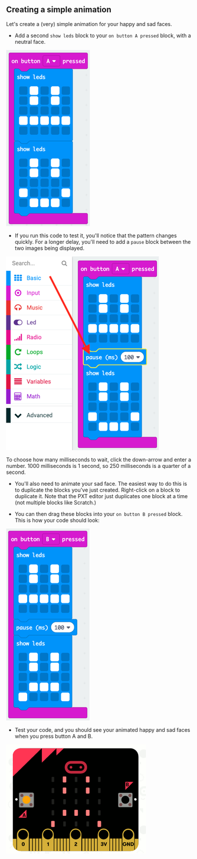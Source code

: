 ## Creating a simple animation

Let's create a (very) simple animation for your happy and sad faces.

+ Add a second `show leds` block to your `on button A pressed` block, with a neutral face.

![captura de ecrã](images/badge-neutral.png)

+ If you run this code to test it, you'll notice that the pattern changes quickly. For a longer delay, you'll need to add a `pause` block between the two images being displayed.

![captura de ecrã](images/badge-pause.png)

To choose how many milliseconds to wait, click the down-arrow and enter a number. 1000 milliseconds is 1 second, so 250 milliseconds is a quarter of a second.

+ You'll also need to animate your sad face. The easiest way to do this is to duplicate the blocks you've just created. Right-click on a block to duplicate it. Note that the PXT editor just duplicates one block at a time (not multiple blocks like Scratch.)

+ You can then drag these blocks into your `on button B pressed` block. This is how your code should look:

![captura de ecrã](images/badge-on-b-pressed.png)

+ Test your code, and you should see your animated happy and sad faces when you press button A and B.

![captura de ecrã](images/badge-final.gif)